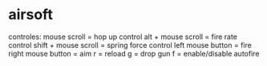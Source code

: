 # airsoft
controles:
mouse scroll = hop up control
alt + mouse scroll = fire rate control
shift + mouse scroll = spring force control
left mouse button = fire
right mouse button = aim
r = reload
g = drop gun
f = enable/disable autofire
